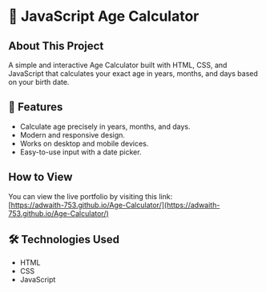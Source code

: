 # 🧮 JavaScript Age Calculator

## About This Project

A simple and interactive Age Calculator built with HTML, CSS, and JavaScript that calculates your exact age in years, months, and days based on your birth date.

## 🚀 Features

- Calculate age precisely in years, months, and days.
- Modern and responsive design.
- Works on desktop and mobile devices.
- Easy-to-use input with a date picker.

## How to View

You can view the live portfolio by visiting this link:  
[https://adwaith-753.github.io/Age-Calculator/](https://adwaith-753.github.io/Age-Calculator/)

## 🛠️ Technologies Used

- HTML
- CSS
- JavaScript
